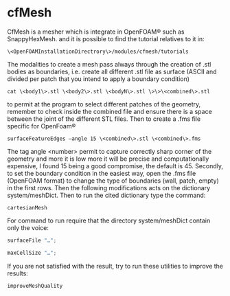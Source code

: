 # cfMesh 


CfMesh is a mesher which is integrate in OpenFOAM® such as
SnappyHexMesh. and it is possible to find the tutorial relatives to it
in:

```console
\<OpenFOAMInstallationDirectrory\>/modules/cfmesh/tutorials
```

The modalities to create a mesh pass always through the creation of .stl
bodies as boundaries, i.e. create all different .stl file as surface
(ASCII and divided per patch that you intend to apply a boundary
condition)

```console
cat \<body1\>.stl \<body2\>.stl \<bodyN\>.stl \>\>\<combined\>.stl
```
to permit at the program to select different patches of the geometry,
remember to check inside the combined file and ensure there is a space
between the joint of the different STL files. Then to create a .fms file
specific for OpenFoam®

```console
surfaceFeatureEdges –angle 15 \<combined\>.stl \<combined\>.fms
```

The tag angle \<number\> permit to capture correctly sharp corner of
the geometry and more it is low more it will be precise and
computationally expensive, I found 15 being a good compromise, the
default is 45. Secondly, to set the boundary condition in the easiest
way, open the .fms file (OpenFOAM format) to change the type of
boundaries (wall, patch, empty) in the first rows. Then the following
modifications acts on the dictionary system/meshDict. Then to run the
cited dictionary type the command:

```console
cartesianMesh
```

For command to run require that the directory system/meshDict contain
only the voice:
```c++
surfaceFile "…";

maxCellSize "…";
```
If you are not satisfied with the result, try to run these utilities to
improve the results:

```console
improveMeshQuality
```
